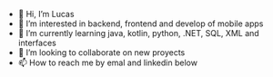 - 👋 Hi, I’m Lucas
- 👀 I’m interested in backend, frontend and develop of mobile apps
- 🌱 I’m currently learning java, kotlin, python, .NET, SQL, XML and interfaces
- 💞️ I’m looking to collaborate on new proyects
- 📫 How to reach me by emal and linkedin below

<!---
Lucberfer/Lucberfer is a ✨ special ✨ repository because its `README.md` (this file) appears on your GitHub profile.
You can click the Preview link to take a look at your changes.
--->
